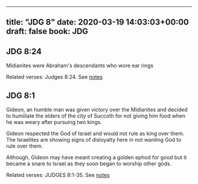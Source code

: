 
---
title: "JDG 8"
date: 2020-03-19 14:03:03+00:00
draft: false
book: JDG
---

## JDG 8:24

Midianites were Abraham's descendants who wore ear rings

Related verses: Judges 8:24. See [notes](https://my.bible.com/notes/3388750869075583643)


## JDG 8:1

Gideon, an humble man was given victory over the Midianites and decided to humiliate the elders of the city of Succoth for not giving him food when he was weary after pursuing two kings.

Gideon respected the God of Israel and would not rule as king over them. The Israelites are showing signs of disloyalty here in not wanting God to rule over them.

Although, Gideon may have meant creating a golden ephod for good but it became a snare to Israel as they soon began to worship other gods.

Related verses: JUDGES 8:1-35. See [notes](https://my.bible.com/notes/2594287894781485959)

